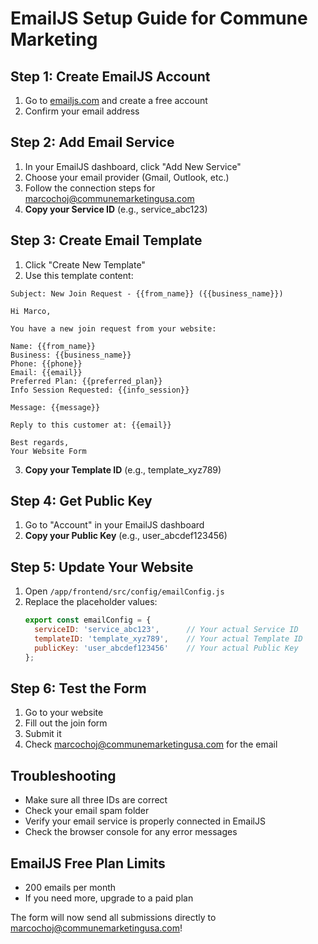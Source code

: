 # EmailJS Setup Guide for Commune Marketing

## Step 1: Create EmailJS Account
1. Go to [emailjs.com](https://www.emailjs.com) and create a free account
2. Confirm your email address

## Step 2: Add Email Service
1. In your EmailJS dashboard, click "Add New Service"
2. Choose your email provider (Gmail, Outlook, etc.)
3. Follow the connection steps for marcochoj@communemarketingusa.com
4. **Copy your Service ID** (e.g., service_abc123)

## Step 3: Create Email Template
1. Click "Create New Template"
2. Use this template content:

```
Subject: New Join Request - {{from_name}} ({{business_name}})

Hi Marco,

You have a new join request from your website:

Name: {{from_name}}
Business: {{business_name}}
Phone: {{phone}}
Email: {{email}}
Preferred Plan: {{preferred_plan}}
Info Session Requested: {{info_session}}

Message: {{message}}

Reply to this customer at: {{email}}

Best regards,
Your Website Form
```

3. **Copy your Template ID** (e.g., template_xyz789)

## Step 4: Get Public Key
1. Go to "Account" in your EmailJS dashboard
2. **Copy your Public Key** (e.g., user_abcdef123456)

## Step 5: Update Your Website
1. Open `/app/frontend/src/config/emailConfig.js`
2. Replace the placeholder values:
   ```javascript
   export const emailConfig = {
     serviceID: 'service_abc123',      // Your actual Service ID
     templateID: 'template_xyz789',    // Your actual Template ID  
     publicKey: 'user_abcdef123456'    // Your actual Public Key
   };
   ```

## Step 6: Test the Form
1. Go to your website
2. Fill out the join form
3. Submit it
4. Check marcochoj@communemarketingusa.com for the email

## Troubleshooting
- Make sure all three IDs are correct
- Check your email spam folder
- Verify your email service is properly connected in EmailJS
- Check the browser console for any error messages

## EmailJS Free Plan Limits
- 200 emails per month
- If you need more, upgrade to a paid plan

The form will now send all submissions directly to marcochoj@communemarketingusa.com!